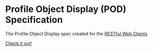 # Profile Object Display (POD) Specification

The Profile Object Display spec created for the [RESTful Web Clients](http://g.mamund.com/rwcbook)

[Check it out!](http://rwcbook.github.io/pod-spec/)
